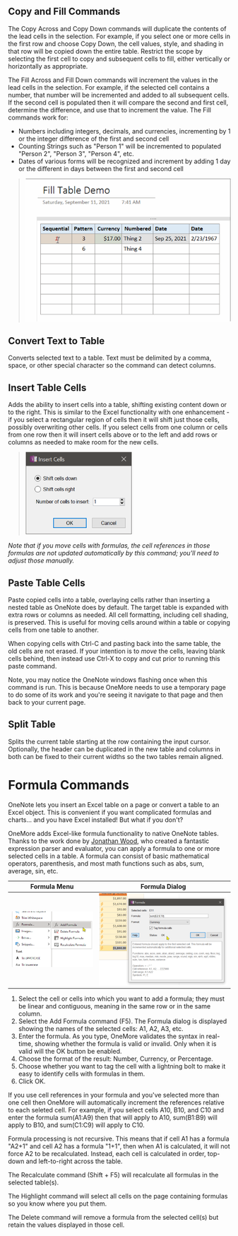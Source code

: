 ## Copy and Fill Commands
The Copy Across and Copy Down commands will duplicate the contents of the lead cells in the selection. For example, if you select one or more cells in the first row and choose Copy Down, the cell values, style, and shading in that row will be copied down the entire table. Restrict the scope by selecting the first cell to copy and subsequent cells to fill, either vertically or horizontally as appropriate.

The Fill Across and Fill Down commands will increment the values in the lead cells in the selection. For example, if the selected cell contains a number, that number will be incremented and added to all subsequent cells. If the second cell is populated then it will compare the second and first cell, determine the difference, and use that to increment the value. The Fill commands work for:

* Numbers including integers, decimals, and currencies, incrementing by 1 or the integer difference of the first and second cell
* Counting Strings such as "Person 1" will be incremented to populated "Person 2", "Person 3", "Person 4", etc.
* Dates of various forms will be recognized and increment by adding 1 day or the different in days between the first and second cell

> ![Fill-Down Table](images/FillTable.gif)

## Convert Text to Table
Converts selected text to a table. Text must be delimited by a comma, space, or other special character so the command can detect columns.

## Insert Table Cells
Adds the ability to insert cells into a table, shifting existing content down or to the right.
This is similar to the Excel functionality with one enhancement - if you select a rectangular
region of cells then it will shift just those cells, possibly overwriting other cells. If you
select cells from one column or cells from one row then it will insert cells above or to the left
and add rows or columns as needed to make room for the new cells.

> ![Insert Table Cells](images/InsertCellsDialog.png)

_Note that if you move cells with formulas, the cell references in those formulas are not updated
automatically by this command; you'll need to adjust those manually._

## Paste Table Cells
Paste copied cells into a table, overlaying cells rather than inserting a nested table as OneNote does by default.
The target table is expanded with extra rows or columns as needed. All cell formatting, including cell shading, is preserved.
This is useful for moving cells around within a table or copying cells from one table to another. 

When copying cells with Ctrl-C and pasting back into the same table, the old cells are not erased. If your intention is to _move_ the cells, leaving blank cells behind, then instead use Ctrl-X to copy and cut prior to running this paste command.

Note, you may notice the OneNote windows flashing once when this command is run. This is because OneMore needs to use a temporary page to do some of its work and you're seeing it navigate to that page and then back to your current page.

## Split Table
Splits the current table starting at the row containing the input cursor. Optionally, the header can be duplicated in the new table and columns in both can be fixed to their current widths so the two tables remain aligned.

# Formula Commands

OneNote lets you insert an Excel table on a page or convert a table to an Excel object. This is
convenient if you want complicated formulas and charts... and you have Excel installed! But what
if you don't?

OneMore adds Excel-like formula functionality to native OneNote tables. Thanks to the work done
by [Jonathan Wood](http://www.blackbeltcoder.com/Articles/algorithms/a-c-expression-evaluator),
who created a fantastic expression parser and evaluator, you can apply a formula to one or more
selected cells in a table. A formula can consist of basic mathematical operators, parenthesis,
and most math functions such as abs, sum, average, sin, etc.

| Formula Menu | Formula Dialog |
| ------------ | -------------- |
| ![Formula Menu](images/FormulaMenu.png) | ![Formula Dialog](images/FormulaDialog.png) |

1. Select the cell or cells into which you want to add a formula; they must be linear and
   contiguous, meaning in the same row or in the same column.
1. Select the Add Formula command (F5). The Formula dialog is displayed showing the names of the
   selected cells: A1, A2, A3, etc.
1. Enter the formula. As you type, OneMore validates the syntax in real-time, showing whether
   the formula is valid or invalid. Only when it is valid will the OK button be enabled.
1. Choose the format of the result: Number, Currency, or Percentage.
1. Choose whether you want to tag the cell with a lightning bolt to make it easy to identify
   cells with formulas in them.
1. Click OK.

If you use cell references in your formula and you've selected more than one cell then OneMore
will automatically increment the references relative to each seleted cell. For example, if you
select cells A10, B10, and C10 and enter the formula sum(A1:A9) then that will apply to A10, 
sum(B1:B9) will apply to B10, and sum(C1:C9) will apply to C10.

Formula processing is not recursive. This means that if cell A1 has a formula "A2+1" and cell
A2 has a formula "1+1", then when A1 is calculated, it will not force A2 to be recalculated.
Instead, each cell is calculated in order, top-down and left-to-right across the table.

The Recalculate command (Shift + F5) will recalculate all formulas in the selected table(s).

The Highlight command will select all cells on the page containing formulas so you know where
you put them.

The Delete command will remove a formula from the selected cell(s) but retain the values displayed
in those cell.

